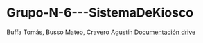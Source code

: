 # Grupo-N-6---SistemaDeKiosco
Buffa Tomás, Busso Mateo, Cravero Agustín
[Documentación drive]([https://www.tu-link.com](https://docs.google.com/document/d/1SjbVQef-ZfhMWIzEnJJKrjA2DIaURhY59kPe264IKgw/edit?tab=t.0))
